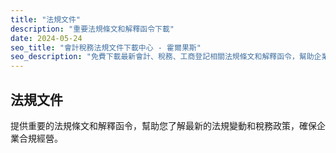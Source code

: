 ```yaml
---
title: "法規文件"
description: "重要法規條文和解釋函令下載"
date: 2024-05-24
seo_title: "會計稅務法規文件下載中心 - 霍爾果斯"
seo_description: "免費下載最新會計、稅務、工商登記相關法規條文和解釋函令，幫助企業了解法規變動和稅務政策。立即下載 https://horgoscpa.com/downloads/regulations/"
---
```


## 法規文件

提供重要的法規條文和解釋函令，幫助您了解最新的法規變動和稅務政策，確保企業合規經營。